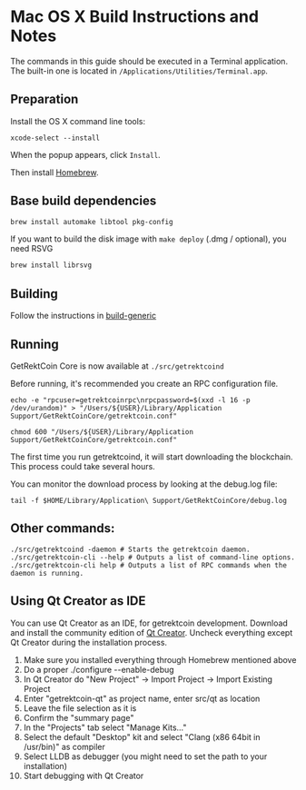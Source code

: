 Mac OS X Build Instructions and Notes
====================================
The commands in this guide should be executed in a Terminal application.
The built-in one is located in `/Applications/Utilities/Terminal.app`.

Preparation
-----------
Install the OS X command line tools:

`xcode-select --install`

When the popup appears, click `Install`.

Then install [Homebrew](https://brew.sh).

Base build dependencies
-----------------------

```bash
brew install automake libtool pkg-config
```

If you want to build the disk image with `make deploy` (.dmg / optional), you need RSVG
```bash
brew install librsvg
```

Building
--------

Follow the instructions in [build-generic](build-generic.md)

Running
-------

GetRektCoin Core is now available at `./src/getrektcoind`

Before running, it's recommended you create an RPC configuration file.

    echo -e "rpcuser=getrektcoinrpc\nrpcpassword=$(xxd -l 16 -p /dev/urandom)" > "/Users/${USER}/Library/Application Support/GetRektCoinCore/getrektcoin.conf"

    chmod 600 "/Users/${USER}/Library/Application Support/GetRektCoinCore/getrektcoin.conf"

The first time you run getrektcoind, it will start downloading the blockchain. This process could take several hours.

You can monitor the download process by looking at the debug.log file:

    tail -f $HOME/Library/Application\ Support/GetRektCoinCore/debug.log

Other commands:
-------

    ./src/getrektcoind -daemon # Starts the getrektcoin daemon.
    ./src/getrektcoin-cli --help # Outputs a list of command-line options.
    ./src/getrektcoin-cli help # Outputs a list of RPC commands when the daemon is running.

Using Qt Creator as IDE
------------------------
You can use Qt Creator as an IDE, for getrektcoin development.
Download and install the community edition of [Qt Creator](https://www.qt.io/download/).
Uncheck everything except Qt Creator during the installation process.

1. Make sure you installed everything through Homebrew mentioned above
2. Do a proper ./configure --enable-debug
3. In Qt Creator do "New Project" -> Import Project -> Import Existing Project
4. Enter "getrektcoin-qt" as project name, enter src/qt as location
5. Leave the file selection as it is
6. Confirm the "summary page"
7. In the "Projects" tab select "Manage Kits..."
8. Select the default "Desktop" kit and select "Clang (x86 64bit in /usr/bin)" as compiler
9. Select LLDB as debugger (you might need to set the path to your installation)
10. Start debugging with Qt Creator
